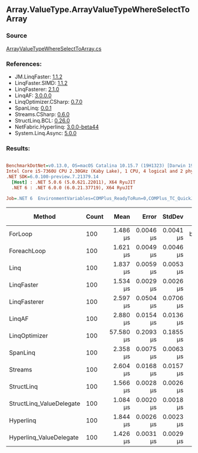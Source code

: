 ﻿## Array.ValueType.ArrayValueTypeWhereSelectToArray

### Source
[ArrayValueTypeWhereSelectToArray.cs](../LinqBenchmarks/Array/ValueType/ArrayValueTypeWhereSelectToArray.cs)

### References:
- JM.LinqFaster: [1.1.2](https://www.nuget.org/packages/JM.LinqFaster/1.1.2)
- LinqFaster.SIMD: [1.1.2](https://www.nuget.org/packages/LinqFaster.SIMD/1.0.3)
- LinqFasterer: [2.1.0](https://www.nuget.org/packages/LinqFasterer/2.1.0)
- LinqAF: [3.0.0.0](https://www.nuget.org/packages/LinqAF/3.0.0.0)
- LinqOptimizer.CSharp: [0.7.0](https://www.nuget.org/packages/LinqOptimizer.CSharp/0.7.0)
- SpanLinq: [0.0.1](https://www.nuget.org/packages/SpanLinq/0.0.1)
- Streams.CSharp: [0.6.0](https://www.nuget.org/packages/Streams.CSharp/0.6.0)
- StructLinq.BCL: [0.26.0](https://www.nuget.org/packages/StructLinq/0.26.0)
- NetFabric.Hyperlinq: [3.0.0-beta44](https://www.nuget.org/packages/NetFabric.Hyperlinq/3.0.0-beta44)
- System.Linq.Async: [5.0.0](https://www.nuget.org/packages/System.Linq.Async/5.0.0)

### Results:
``` ini

BenchmarkDotNet=v0.13.0, OS=macOS Catalina 10.15.7 (19H1323) [Darwin 19.6.0]
Intel Core i5-7360U CPU 2.30GHz (Kaby Lake), 1 CPU, 4 logical and 2 physical cores
.NET SDK=6.0.100-preview.7.21379.14
  [Host] : .NET 5.0.6 (5.0.621.22011), X64 RyuJIT
  .NET 6 : .NET 6.0.0 (6.0.21.37719), X64 RyuJIT

Job=.NET 6  EnvironmentVariables=COMPlus_ReadyToRun=0,COMPlus_TC_QuickJitForLoops=1,COMPlus_TieredPGO=1  Runtime=.NET 6.0  

```
|                   Method | Count |      Mean |     Error |    StdDev |         Ratio | RatioSD |   Gen 0 | Gen 1 | Gen 2 | Allocated |
|------------------------- |------ |----------:|----------:|----------:|--------------:|--------:|--------:|------:|------:|----------:|
|                  ForLoop |   100 |  1.486 μs | 0.0046 μs | 0.0041 μs |      baseline |         |  5.5237 |     - |     - |     11 KB |
|              ForeachLoop |   100 |  1.621 μs | 0.0049 μs | 0.0046 μs |  1.09x slower |   0.01x |  5.5237 |     - |     - |     11 KB |
|                     Linq |   100 |  1.837 μs | 0.0059 μs | 0.0053 μs |  1.24x slower |   0.01x |  3.9291 |     - |     - |      8 KB |
|               LinqFaster |   100 |  1.534 μs | 0.0029 μs | 0.0026 μs |  1.03x slower |   0.00x |  4.7264 |     - |     - |     10 KB |
|             LinqFasterer |   100 |  2.597 μs | 0.0504 μs | 0.0706 μs |  1.77x slower |   0.06x |  6.0043 |     - |     - |     12 KB |
|                   LinqAF |   100 |  2.880 μs | 0.0154 μs | 0.0136 μs |  1.94x slower |   0.01x |  5.5122 |     - |     - |     11 KB |
|            LinqOptimizer |   100 | 57.580 μs | 0.2093 μs | 0.1855 μs | 38.76x slower |   0.16x | 74.0356 |     - |     - |    153 KB |
|                 SpanLinq |   100 |  2.358 μs | 0.0075 μs | 0.0063 μs |  1.59x slower |   0.01x |  5.5237 |     - |     - |     11 KB |
|                  Streams |   100 |  2.604 μs | 0.0168 μs | 0.0157 μs |  1.75x slower |   0.01x |  5.7716 |     - |     - |     12 KB |
|               StructLinq |   100 |  1.566 μs | 0.0028 μs | 0.0026 μs |  1.05x slower |   0.00x |  1.7052 |     - |     - |      3 KB |
| StructLinq_ValueDelegate |   100 |  1.084 μs | 0.0020 μs | 0.0018 μs |  1.37x faster |   0.00x |  1.6575 |     - |     - |      3 KB |
|                Hyperlinq |   100 |  1.844 μs | 0.0026 μs | 0.0023 μs |  1.24x slower |   0.00x |  1.6632 |     - |     - |      3 KB |
|  Hyperlinq_ValueDelegate |   100 |  1.426 μs | 0.0031 μs | 0.0029 μs |  1.04x faster |   0.00x |  1.6632 |     - |     - |      3 KB |
